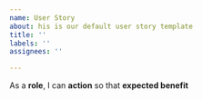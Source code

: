 ```yaml
---
name: User Story
about: his is our default user story template
title: ''
labels: ''
assignees: ''

---
```


As a **role**, I can **action** so that **expected benefit**
